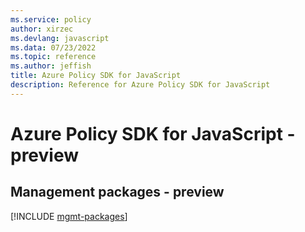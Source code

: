```yaml
---
ms.service: policy
author: xirzec
ms.devlang: javascript
ms.data: 07/23/2022
ms.topic: reference
ms.author: jeffish
title: Azure Policy SDK for JavaScript
description: Reference for Azure Policy SDK for JavaScript
---
```

# Azure Policy SDK for JavaScript - preview

## Management packages - preview
[!INCLUDE [mgmt-packages](policy-mgmt-index.md)]